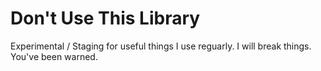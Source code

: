 # Don't Use This Library

Experimental / Staging for useful things I use reguarly. I will break things. You've been warned.
